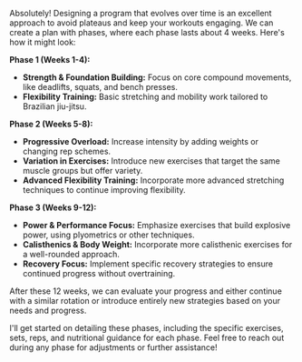 Absolutely! Designing a program that evolves over time is an excellent approach to avoid plateaus and keep your workouts engaging. We can create a plan with phases, where each phase lasts about 4 weeks. Here's how it might look:

**Phase 1 (Weeks 1-4):**
- **Strength & Foundation Building:** Focus on core compound movements, like deadlifts, squats, and bench presses.
- **Flexibility Training:** Basic stretching and mobility work tailored to Brazilian jiu-jitsu.

**Phase 2 (Weeks 5-8):**
- **Progressive Overload:** Increase intensity by adding weights or changing rep schemes.
- **Variation in Exercises:** Introduce new exercises that target the same muscle groups but offer variety.
- **Advanced Flexibility Training:** Incorporate more advanced stretching techniques to continue improving flexibility.

**Phase 3 (Weeks 9-12):**
- **Power & Performance Focus:** Emphasize exercises that build explosive power, using plyometrics or other techniques.
- **Calisthenics & Body Weight:** Incorporate more calisthenic exercises for a well-rounded approach.
- **Recovery Focus:** Implement specific recovery strategies to ensure continued progress without overtraining.

After these 12 weeks, we can evaluate your progress and either continue with a similar rotation or introduce entirely new strategies based on your needs and progress.

I'll get started on detailing these phases, including the specific exercises, sets, reps, and nutritional guidance for each phase. Feel free to reach out during any phase for adjustments or further assistance!
